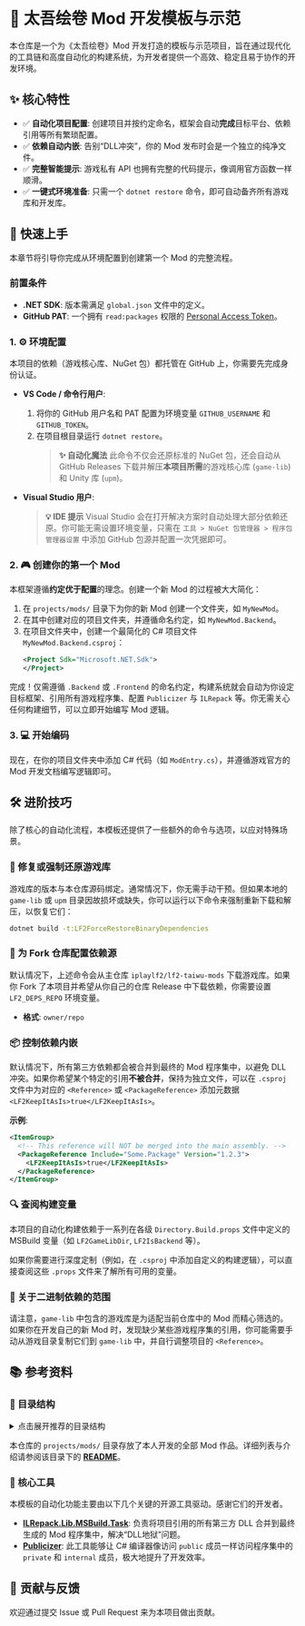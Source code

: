 # 📜 太吾绘卷 Mod 开发模板与示范

本仓库是一个为《太吾绘卷》Mod 开发打造的模板与示范项目，旨在通过现代化的工具链和高度自动化的构建系统，为开发者提供一个高效、稳定且易于协作的开发环境。

## ✨ 核心特性

- ✅ **自动化项目配置**: 创建项目并按约定命名，框架会自动**完成**目标平台、依赖引用等所有繁琐配置。
- ✅ **依赖自动内嵌**: 告别“DLL冲突”，你的 Mod 发布时会是一个独立的纯净文件。
- ✅ **完整智能提示**: 游戏私有 API 也拥有完整的代码提示，像调用官方函数一样顺滑。
- ✅ **一键式环境准备**: 只需一个 `dotnet restore` 命令，即可自动备齐所有游戏库和开发库。

## 🚀 快速上手

本章节将引导你完成从环境配置到创建第一个 Mod 的完整流程。

### 前置条件

- **.NET SDK**: 版本需满足 `global.json` 文件中的定义。
- **GitHub PAT**: 一个拥有 `read:packages` 权限的 [Personal Access Token](https://github.com/settings/tokens)。

### 1. ⚙️ 环境配置

本项目的依赖（游戏核心库、NuGet 包）都托管在 GitHub 上，你需要先完成身份认证。

- **VS Code / 命令行用户**:
  1.  将你的 GitHub 用户名和 PAT 配置为环境变量 `GITHUB_USERNAME` 和 `GITHUB_TOKEN`。
  2.  在项目根目录运行 `dotnet restore`。
      > **✨ 自动化魔法**
      > 此命令不仅会还原标准的 NuGet 包，还会自动从 GitHub Releases 下载并解压**本项目所需**的游戏核心库 (`game-lib`) 和 Unity 库 (`upm`)。

- **Visual Studio 用户**:
  > **💡 IDE 提示**
  > Visual Studio 会在打开解决方案时自动处理大部分依赖还原。你可能无需设置环境变量，只需在 `工具 > NuGet 包管理器 > 程序包管理器设置` 中添加 GitHub 包源并配置一次凭据即可。

### 2. 🎮 创建你的第一个 Mod

本框架遵循**约定优于配置**的理念。创建一个新 Mod 的过程被大大简化：

1.  在 `projects/mods/` 目录下为你的新 Mod 创建一个文件夹，如 `MyNewMod`。
2.  在其中创建对应的项目文件夹，并遵循命名约定，如 `MyNewMod.Backend`。
3.  在项目文件夹中，创建一个最简化的 C# 项目文件 `MyNewMod.Backend.csproj`：
    ```xml
    <Project Sdk="Microsoft.NET.Sdk">
    </Project>
    ```

完成！仅需遵循 `.Backend` 或 `.Frontend` 的命名约定，构建系统就会自动为你设定目标框架、引用所有游戏程序集、配置 `Publicizer` 与 `ILRepack` 等。你无需关心任何构建细节，可以立即开始编写 Mod 逻辑。

### 3. 💻 开始编码

现在，在你的项目文件夹中添加 C# 代码（如 `ModEntry.cs`），并遵循游戏官方的 Mod 开发文档编写逻辑即可。

## 🛠️ 进阶技巧

除了核心的自动化流程，本模板还提供了一些额外的命令与选项，以应对特殊场景。

### 🔄 修复或强制还原游戏库

游戏库的版本与本仓库源码绑定。通常情况下，你无需手动干预。但如果本地的 `game-lib` 或 `upm` 目录因故损坏或缺失，你可以运行以下命令来强制重新下载和解压，以恢复它们：

```bash
dotnet build -t:LF2ForceRestoreBinaryDependencies
```

### 🍴 为 Fork 仓库配置依赖源

默认情况下，上述命令会从主仓库 `iplaylf2/lf2-taiwu-mods` 下载游戏库。如果你 Fork 了本项目并希望从你自己的仓库 Release 中下载依赖，你需要设置 `LF2_DEPS_REPO` 环境变量。

- **格式**: `owner/repo`

### 📦 控制依赖内嵌

默认情况下，所有第三方依赖都会被合并到最终的 Mod 程序集中，以避免 DLL 冲突。如果你希望某个特定的引用**不被合并**，保持为独立文件，可以在 `.csproj` 文件中为对应的 `<Reference>` 或 `<PackageReference>` 添加元数据 `<LF2KeepItAsIs>true</LF2KeepItAsIs>`。

**示例**:
```xml
<ItemGroup>
  <!-- This reference will NOT be merged into the main assembly. -->
  <PackageReference Include="Some.Package" Version="1.2.3">
    <LF2KeepItAsIs>true</LF2KeepItAsIs>
  </PackageReference>
</ItemGroup>
```

### 🔍 查阅构建变量

本项目的自动化构建依赖于一系列在各级 `Directory.Build.props` 文件中定义的 MSBuild 变量（如 `LF2GameLibDir`, `LF2IsBackend` 等）。

如果你需要进行深度定制（例如，在 `.csproj` 中添加自定义的构建逻辑），可以直接查阅这些 `.props` 文件来了解所有可用的变量。

### 🎯 关于二进制依赖的范围

请注意，`game-lib` 中包含的游戏库是为适配当前仓库中的 Mod 而精心筛选的。如果你在开发自己的新 Mod 时，发现缺少某些游戏程序集的引用，你可能需要手动从游戏目录复制它们到 `game-lib` 中，并自行调整项目的 `<Reference>`。

## 📚 参考资料

### 📁 目录结构

<details>
<summary>点击展开推荐的目录结构</summary>
<pre><code>.
├── Directory.Build.props       # 自动化核心：定义全局构建属性
├── Directory.Packages.props    # 统一管理所有项目的NuGet包版本
├── game-lib/                   # (自动下载) 游戏核心程序集
├── upm/                        # (自动下载) Unity核心程序集
├── projects/
│   ├── common/                 # 公共库项目，可供所有Mod复用
│   └── mods/                   # 你的工作区：所有Mod项目都放在这里
│       └── MyNewMod/
│           ├── MyNewMod.Backend/   # Mod后端项目 (遵循.Backend命名约定)
│           │   └── MyNewMod.Backend.csproj
│           ├── MyNewMod.Frontend/  # Mod前端项目 (遵循.Frontend命名约定)
│           │   └── MyNewMod.Frontend.csproj
│           └── Config.Lua
</code></pre>
</details>

本仓库的 `projects/mods/` 目录存放了本人开发的全部 Mod 作品。详细列表与介绍请参阅该目录下的 [**README**](./projects/mods/README.md)。

### 🔩 核心工具

本模板的自动化功能主要由以下几个关键的开源工具驱动。感谢它们的开发者。

- **[ILRepack.Lib.MSBuild.Task](https://github.com/ravibpatel/ILRepack.Lib.MSBuild.Task)**: 负责将项目引用的所有第三方 DLL 合并到最终生成的 Mod 程序集中，解决“DLL地狱”问题。
- **[Publicizer](https://github.com/krafs/Publicizer)**: 此工具能够让 C# 编译器像访问 `public` 成员一样访问程序集中的 `private` 和 `internal` 成员，极大地提升了开发效率。

## 🤝 贡献与反馈

欢迎通过提交 Issue 或 Pull Request 来为本项目做出贡献。
